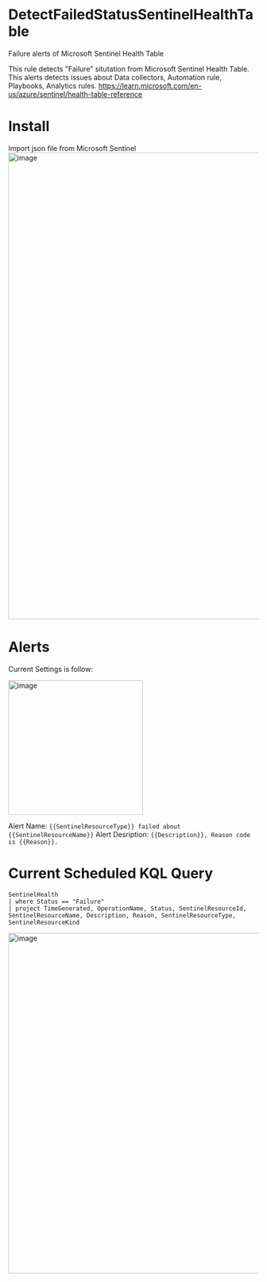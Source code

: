 # DetectFailedStatusSentinelHealthTable
Failure alerts of Microsoft Sentinel Health Table

This rule detects "Failure" situtation from Microsoft Sentinel Health Table. This alerts detects issues about Data collectors, Automation rule, Playbooks, Analytics rules.
https://learn.microsoft.com/en-us/azure/sentinel/health-table-reference

# Install
Import json file from Microsoft Sentinel
<img width="940" alt="image" src="https://github.com/hisashin0728/DetectFailedStatusSentinelHealthTable/assets/55295601/b1e3e004-7c3c-47c8-9645-e3e2e53efcec">

# Alerts
Current Settings is follow:<p>
<img width="271" alt="image" src="https://github.com/hisashin0728/DetectFailedStatusSentinelHealthTable/assets/55295601/998226a9-3a14-4fae-b363-4d4ddd030454">

Alert Name:
``{{SentinelResourceType}} failed about {{SentinelResourceName}}``
Alert Desription:
``{{Description}}, Reason code is {{Reason}}.``


# Current Scheduled KQL Query

```
SentinelHealth
| where Status == "Failure"
| project TimeGenerated, OperationName, Status, SentinelResourceId, SentinelResourceName, Description, Reason, SentinelResourceType, SentinelResourceKind
```

<img width="686" alt="image" src="https://github.com/hisashin0728/DetectFailedStatusSentinelHealthTable/assets/55295601/5ae7dcd0-27c1-4d86-9176-9bb1a657d4ec">


